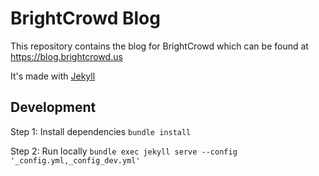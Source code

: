 # BrightCrowd Blog
This repository contains the blog for BrightCrowd which can be found at https://blog.brightcrowd.us

It's made with [Jekyll](https://jekyllrb.com/)

## Development

Step 1: Install dependencies
`bundle install`

Step 2: Run locally
`bundle exec jekyll serve --config '_config.yml,_config_dev.yml'`
